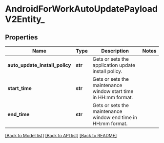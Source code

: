 # AndroidForWorkAutoUpdatePayloadV2Entity_

## Properties
Name | Type | Description | Notes
------------ | ------------- | ------------- | -------------
**auto_update_install_policy** | **str** | Gets or sets the application update install policy. | 
**start_time** | **str** | Gets or sets the maintenance window start time in HH:mm format. | 
**end_time** | **str** | Gets or sets the maintenance window end time in HH:mm format. | 

[[Back to Model list]](../README.md#documentation-for-models) [[Back to API list]](../README.md#documentation-for-api-endpoints) [[Back to README]](../README.md)


